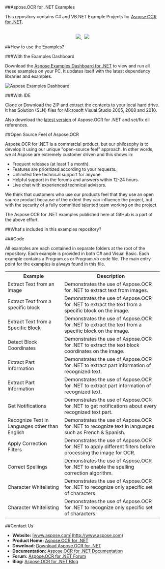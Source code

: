 ##Aspose.OCR for .NET Examples

This repository contains C# and VB.NET Example Projects for [Aspose.OCR for .NET](http://www.aspose.com/categories/.net-components/aspose.ocr-for-.net/default.aspx).
<br/><br/>
<p align="center">
  <a title="Download Examples Dashboard" href="http://www.aspose.com/community/files/51/.net-components/aspose-examples-for-.net/default.aspx">
	<img src="https://raw.github.com/AsposeExamples/java-examples-dashboard/master/images/downloadDasboard-Button-Large.png" />
  </a>
  &nbsp;
  <a title="Download Examples ZIP" href="https://github.com/asposeocr/Aspose_OCR_NET/archive/master.zip">
	<img src="https://raw.github.com/AsposeExamples/java-examples-dashboard/master/images/downloadZip-Button-Large.png" />
  </a>
</p>

##How to use the Examples?

###With the Examples Dashboard

Download the [Aspose Examples Dashboard for .NET](http://www.aspose.com/community/files/51/.net-components/aspose-examples-for-.net/default.aspx) to view and run all these examples on your PC. It updates itself with the latest dependency libraries and examples.

![Aspose Examples Dashboard](http://www.aspose.com/blogs/wp-content/uploads/2013/04/Dotnet-Dashboard.png "Aspose Examples Dashboard")

###With IDE

Clone or Download the ZIP and extract the contents to your local hard drive. It has Solution (SLN) files for Microsoft Visual Studio 2005, 2008 and 2010.

Also download the [latest version](http://www.aspose.com/community/files/51/.net-components/aspose.ocr-for-.net/default.aspx) of Aspose.OCR for .NET and set/fix dll references.

##Open Source Feel of Aspose.OCR

Aspose.OCR for .NET is a commercial product, but our philosophy is to develop it using our unique "open-source feel" approach. In other words, we at Aspose are extremely customer driven and this shows in:
+ Frequent releases (at least 1 a month).
+ Features are prioritized according to your requests.
+ Unlimited free technical support for anyone.
+ Helpful support in the forums and answers within 12-24 hours.
+ Live chat with experienced technical advisors.
 
We think that customers who use our products feel that they use an open source product because of the extent they can influence the project, but with the security of a fully committed talented team working on the project.

The Aspose.OCR for .NET examples published here at GitHub is a part of the above effort.

##What's included in this examples repository?

###Code

All examples are each contained in separate folders at the root of the repository. Each example is provided in both C# and Visual Basic. Each example contains a Program.cs or Program.vb code file. The main entry point for the examples is always found in this file.

<table>
  <tr><th>Example<th>Description</th></tr>
  <tr><td>Extract Text from an Image</td><td>Demonstrates the use of Aspose.OCR for .NET to extract text from images.</td></tr>
  <tr><td>Extract Text from a specific block</td><td>Demonstrates the use of Aspose.OCR for .NET to extract the text from a specific block on the image.</td></tr>
  <tr><td>Extract Text from a Specific Block</td><td>Demonstrates the use of Aspose.OCR for .NET to extract the text from a specific block on the image.</td></tr>
  <tr><td>Detect Block Coordinates</td><td>Demonstrates the use of Aspose.OCR for .NET to extract the text block coordinates on the image.</td></tr>
  <tr><td>Extract Part Information</td><td>Demonstrates the use of Aspose.OCR for .NET to extract part information of recognized text.</td></tr>
  <tr><td>Extract Part Information</td><td>Demonstrates the use of Aspose.OCR for .NET to extract part information of recognized text.</td></tr>
  <tr><td>Get Notifications</td><td>Demonstrates the use of Aspose.OCR for .NET to get notifications about every recognized text part.</td></tr>
  <tr><td>Recognize Text in Languages other than English</td><td>Demonstrates the use of Aspose.OCR for .NET to recognize text in languages such as French & Spanish.</td></tr>
  <tr><td>Apply Correction Filters</td><td>Demonstrates the use of Aspose.OCR for .NET to apply different filters before processing the image for OCR.</td></tr>
  <tr><td>Correct Spellings</td><td>Demonstrates the use of Aspose.OCR for .NET to enable the spelling correction algorithm.</td></tr>
  <tr><td>Character Whitelisting</td><td>Demonstrates the use of Aspose.OCR for .NET to recognize only specific set of characters.</td></tr>
  <tr><td>Character Whitelisting</td><td>Demonstrates the use of Aspose.OCR for .NET to recognize only specific set of characters.</td></tr>
</table>

##Contact Us

+ **Website:** [www.aspose.com](http://www.aspose.com)
+ **Product Home:** [Aspose.OCR for .NET](http://www.aspose.com/categories/.net-components/aspose.ocr-for-.net/default.aspx)
+ **Download:** [Download Aspose.OCR for .NET](http://www.aspose.com/community/files/51/.net-components/aspose.ocr_for_.net/default.aspx)
+ **Documentation:** [Aspose.OCR for .NET Documentation](http://www.aspose.com/documentation/.net-components/aspose.ocr-for-.net/index.html)
+ **Forum:** [Aspose.OCR for .NET Forum](http://www.aspose.com/community/forums/aspose.ocr-product-family/493/showforum.aspx)
+ **Blog:** [Aspose.OCR for .NET Blog](http://www.aspose.com/blogs/aspose-products/aspose-ocr-product-family.html)
